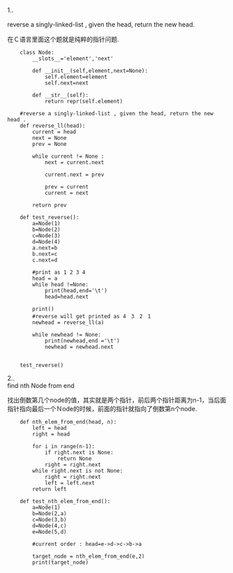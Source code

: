 1..

reverse a singly-linked-list , given the head, return the new head.　　

在Ｃ语言里面这个题就是纯粹的指针问题. 　　



        class Node:
            __slots__='element','next'
            
            def __init__(self,element,next=None):
                self.element=element
                self.next=next
            
            def __str__(self):
                return repr(self.element)
    
        #reverse a singly-linked-list , given the head, return the new head .
        def reverse_ll(head):
            current = head
            next = None
            prev = None
            
            while current != None :
                next = current.next
                
                current.next = prev
                
                prev = current
                current = next
            
            return prev
    
        def test_reverse():
            a=Node(1)
            b=Node(2)
            c=Node(3)
            d=Node(4)
            a.next=b
            b.next=c
            c.next=d
            
            #print as 1 2 3 4
            head = a
            while head !=None:
                print(head,end='\t')
                head=head.next
            
            print()
            #reverse will get printed as 4　3　2　1
            newhead = reverse_ll(a)
            
            while newhead != None:
                print(newhead,end ='\t')
                newhead = newhead.next
            
            
        test_reverse()
    


2..  
find nth Node from end   

找出倒数第几个node的值，其实就是两个指针，前后两个指针距离为n-1，当后面指针指向最后一个Ｎode的时候，前面的指针就指向了倒数第n个node.  


        def nth_elem_from_end(head, n):
            left = head
            right = head
            
            for i in range(n-1):
                if right.next is None:
                    return None
                right = right.next
            while right.next is not None:
                right = right.next
                left = left.next
            return left
    
        def test_nth_elem_from_end():
            a=Node(1)
            b=Node(2,a)
            c=Node(3,b)
            d=Node(4,c)
            e=Node(5,d)
            
            #current order : head=e->d->c->b->a
            
            target_node = nth_elem_from_end(e,2)
            print(target_node)
    


